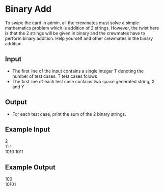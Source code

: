 # Binary Add

To swipe the card in admin, all the crewmates must solve a simple mathematics problem which is addition of 2 strings. However, the twist here is that the 2 strings will be given in binary and the crewmates have to perform binary addition. Help yourself and other crewmates in the binary addition.

## Input

- The first line of the input contains a single integer T denoting the number of test cases. T test cases folows
- The first line of each test case contains two space generated string, X and Y

## Output

- For each test case, print the sum of the 2 binary strings.

## Example Input

2 <br/>
11 1 <br/>
1010 1011

## Example Output

100 <br/>
10101 <br/>
